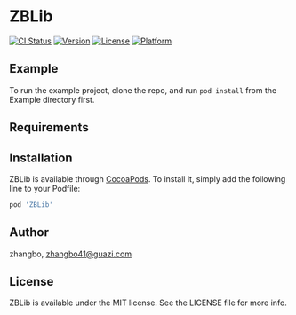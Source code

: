 # ZBLib

[![CI Status](https://img.shields.io/travis/zhangbo/ZBLib.svg?style=flat)](https://travis-ci.org/zhangbo/ZBLib)
[![Version](https://img.shields.io/cocoapods/v/ZBLib.svg?style=flat)](https://cocoapods.org/pods/ZBLib)
[![License](https://img.shields.io/cocoapods/l/ZBLib.svg?style=flat)](https://cocoapods.org/pods/ZBLib)
[![Platform](https://img.shields.io/cocoapods/p/ZBLib.svg?style=flat)](https://cocoapods.org/pods/ZBLib)

## Example

To run the example project, clone the repo, and run `pod install` from the Example directory first.

## Requirements

## Installation

ZBLib is available through [CocoaPods](https://cocoapods.org). To install
it, simply add the following line to your Podfile:

```ruby
pod 'ZBLib'
```

## Author

zhangbo, zhangbo41@guazi.com

## License

ZBLib is available under the MIT license. See the LICENSE file for more info.
